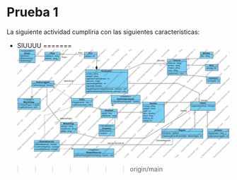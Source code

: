 # Prueba 1


La siguiente actividad cumpliria con las siguientes características:

- SIUUUU
=======
![Diagrama de Clases](https://github.com/Dan-San837/Prueba-1/blob/367905e74a523449842bbc4e989e628f48d78668/Parqueadero.jpg)
>>>>>>> origin/main

